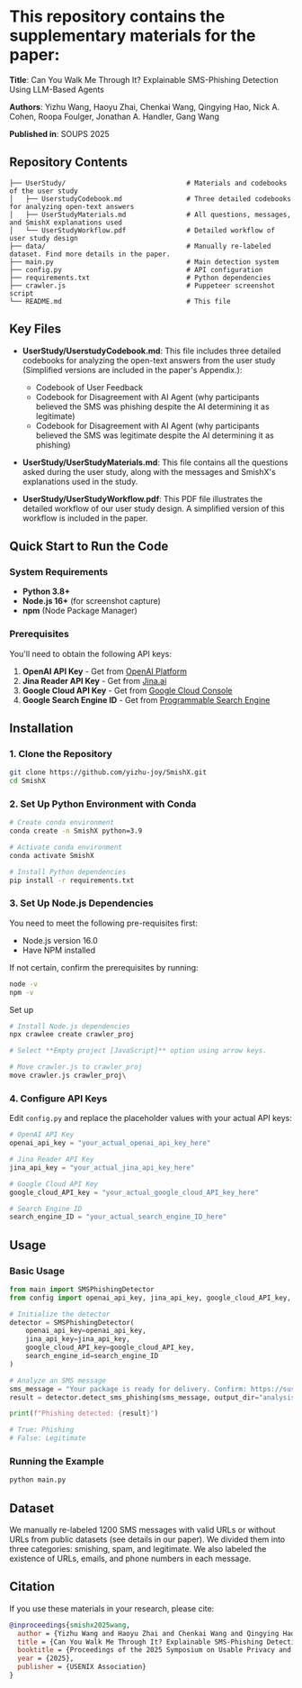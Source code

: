 # This repository contains the supplementary materials for the paper:
**Title**: Can You Walk Me Through It? Explainable SMS-Phishing Detection Using LLM-Based Agents

**Authors**: Yizhu Wang, Haoyu Zhai, Chenkai Wang, Qingying Hao, Nick A. Cohen, Roopa Foulger, Jonathan A. Handler, Gang Wang

**Published in**: SOUPS 2025


## Repository Contents

```
├── UserStudy/                              # Materials and codebooks of the user study
│   ├── UserstudyCodebook.md                # Three detailed codebooks for analyzing open-text answers
│   ├── UserStudyMaterials.md               # All questions, messages, and SmishX explanations used
│   └── UserStudyWorkflow.pdf               # Detailed workflow of user study design
├── data/                                   # Manually re-labeled dataset. Find more details in the paper.
├── main.py                                 # Main detection system
├── config.py                               # API configuration
├── requirements.txt                        # Python dependencies
├── crawler.js                              # Puppeteer screenshot script
└── README.md                               # This file
```

## Key Files

- **UserStudy/UserstudyCodebook.md**: This file includes three detailed codebooks for analyzing the open-text answers from the user study (Simplified versions are included in the paper's Appendix.):
  - Codebook of User Feedback
  - Codebook for Disagreement with AI Agent (why participants believed the SMS was phishing despite the AI determining it as legitimate)
  - Codebook for Disagreement with AI Agent (why participants believed the SMS was legitimate despite the AI determining it as phishing)

- **UserStudy/UserStudyMaterials.md**: This file contains all the questions asked during the user study, along with the messages and SmishX's explanations used in the study.

- **UserStudy/UserStudyWorkflow.pdf**: This PDF file illustrates the detailed workflow of our user study design. A simplified version of this workflow is included in the paper.


## Quick Start to Run the Code

### System Requirements

- **Python 3.8+**
- **Node.js 16+** (for screenshot capture)
- **npm** (Node Package Manager)

### Prerequisites

You'll need to obtain the following API keys:

1. **OpenAI API Key** - Get from [OpenAI Platform](https://platform.openai.com/api-keys)
2. **Jina Reader API Key** - Get from [Jina.ai](https://jina.ai/reader/)
3. **Google Cloud API Key** - Get from [Google Cloud Console](https://console.cloud.google.com/apis/credentials)
4. **Google Search Engine ID** - Get from [Programmable Search Engine](https://programmablesearchengine.google.com/controlpanel/all)

## Installation

### 1. Clone the Repository

```bash
git clone https://github.com/yizhu-joy/SmishX.git
cd SmishX
```

### 2. Set Up Python Environment with Conda

```bash
# Create conda environment
conda create -n SmishX python=3.9

# Activate conda environment
conda activate SmishX

# Install Python dependencies
pip install -r requirements.txt
```

### 3. Set Up Node.js Dependencies
You need to meet the following pre-requisites first:
- Node.js version 16.0
- Have NPM installed
  
If not certain, confirm the prerequisites by running:
```bash
node -v
npm -v
```
Set up
```bash
# Install Node.js dependencies
npx crawlee create crawler_proj

# Select **Empty project [JavaScript]** option using arrow keys.

# Move crawler.js to crawler_proj
move crawler.js crawler_proj\
```

### 4. Configure API Keys

Edit `config.py` and replace the placeholder values with your actual API keys:
 ```python
 # OpenAI API Key
 openai_api_key = "your_actual_openai_api_key_here"
 
 # Jina Reader API Key
 jina_api_key = "your_actual_jina_api_key_here"
 
 # Google Cloud API Key
 google_cloud_API_key = "your_actual_google_cloud_API_key_here"
 
 # Search Engine ID
 search_engine_ID = "your_actual_search_engine_ID_here"
```


## Usage

### Basic Usage

```python
from main import SMSPhishingDetector
from config import openai_api_key, jina_api_key, google_cloud_API_key, search_engine_ID

# Initialize the detector
detector = SMSPhishingDetector(
    openai_api_key=openai_api_key,
    jina_api_key=jina_api_key,
    google_cloud_API_key=google_cloud_API_key,
    search_engine_id=search_engine_ID
)

# Analyze an SMS message
sms_message = "Your package is ready for delivery. Confirm: https://suspicious-link.com"
result = detector.detect_sms_phishing(sms_message, output_dir="analysis_results")

print(f"Phishing detected: {result}")

# True: Phishing
# False: Legitimate
```

### Running the Example

```bash
python main.py
```

## Dataset
We manually re-labeled 1200 SMS messages with valid URLs or without URLs from public datasets (see details in our paper). We divided them into three categories: smishing, spam, and legitimate. We also labeled the existence of URLs, emails, and phone numbers in each message.


## Citation

If you use these materials in your research, please cite:

```bibtex
@inproceedings{smishx2025wang,
  author = {Yizhu Wang and Haoyu Zhai and Chenkai Wang and Qingying Hao and Nick A. Cohen and Roopa Foulger and Jonathan A. Handler and Gang Wang},
  title = {Can You Walk Me Through It? Explainable SMS-Phishing Detection Using LLM-Based Agents},
  booktitle = {Proceedings of the 2025 Symposium on Usable Privacy and Security (SOUPS)},
  year = {2025},
  publisher = {USENIX Association}
}
```


